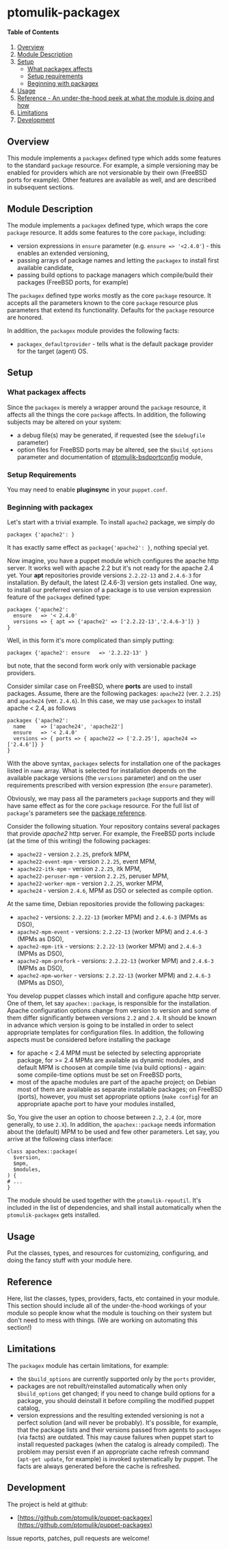 # ptomulik-packagex

#### Table of Contents

1. [Overview](#overview)
2. [Module Description](#module-description)
3. [Setup](#setup)
    * [What packagex affects](#what-[modulename]-affects)
    * [Setup requirements](#setup-requirements)
    * [Beginning with packagex](#beginning-with-packagex)
4. [Usage](#usage)
5. [Reference - An under-the-hood peek at what the module is doing and how](#reference)
5. [Limitations](#limitations)
6. [Development](#development)

## Overview

This module implements a `packagex` defined type which adds some features to
the standard `package` resource. For example, a simple versioning may be
enabled for providers which are not versionable by their own (FreeBSD ports
for example). Other features are available as well, and are described in
subsequent sections.

## Module Description

The module implements a `packagex` defined type, which wraps the core `package`
resource. It adds some features to the core `package`, including:

* version expressions in `ensure` parameter (e.g. `ensure => '<2.4.0'`) - this
  enables an extended versioning, 
* passing arrays of package names and letting the `packagex` to install first
  available candidate,
* passing build options to package managers which compile/build their packages
  (FreeBSD ports, for example)

The `packagex` defined type works mostly as the core `package` resource. It
accepts all the parameters known to the core `package` resource plus parameters
that extend its functionality. Defaults for the `package` resource are honored.

In addition, the `packagex` module provides the following facts:

* `packagex_defaultprovider` - tells what is the default package provider for
  the target (agent) OS.

## Setup

### What packagex affects

Since the `packagex` is merely a wrapper around the `package` resource, it
affects all the things the core `package` affects. In addition, the following
subjects may be altered on your system:

* a debug file(s) may be generated, if requested (see the `$debugfile`
  parameter)
* option files for FreeBSD ports may be altered, see the `$build_options`
  parameter and documentation of
  [ptomulik-bsdportconfig](https://forge.puppetlabs.com/ptomulik/bsdportconfig)
  module,

### Setup Requirements

You may need to enable **pluginsync** in your `puppet.conf`.

### Beginning with packagex

Let's start with a trivial example. To install `apache2` package, we simply do

    packagex {'apache2': }

It has exactly same effect as `package{'apache2': }`, nothing special yet.

Now imagine, you have a puppet module which configures the apache http server.
It works well with apache 2.2 but it's not ready for the apache 2.4 yet. 
Your **apt** repositories provide versions `2.2.22-13` and `2.4.6-3` for
installation. By default, the latest (2.4.6-3) version gets installed. One way,
to install our preferred version of a package is to use version expression
feature of the `packagex` defined type:

    packagex {'apache2':
      ensure   => '< 2.4.0'
      versions => { apt => {'apache2' => ['2.2.22-13','2.4.6-3']} }
    }

Well, in this form it's more complicated than simply putting:

    packagex {'apache2': ensure   => '2.2.22-13' }

but note, that the second form work only with versionable package providers. 

Consider similar case on FreeBSD, where **ports** are used to install packages. 
Assume, there are the following packages: `apache22` (ver. `2.2.25`) and
`apache24` (ver. `2.4.6`). In this case, we may use `packagex` to install 
apache < 2.4, as follows

    packagex {'apache2':
      name     => ['apache24', 'apache22']
      ensure   => '< 2.4.0'
      versions => { ports => { apache22 => ['2.2.25'], apache24 => ['2.4.6']} }
    }

With the above syntax, `packagex` selects for installation one of the packages
listed in `name` array. What is selected for installation depends on the
available package versions (the `versions` parameter) and on the user
requirements prescribed with version expression (the `ensure` parameter).

Obviously, we may pass all the parameters `package` supports and they will have 
same effect as for the core `package` resource. For the full list of
`package`'s parameters see the [package
reference](https://docs.puppetlabs.com/references/latest/type.html#package).

Consider the following situation. Your repository contains several packages
that provide *apache2* http server. For example, the FreeBSD ports include (at
the time of this writing) the following packages:

* `apache22` - version `2.2.25`, prefork MPM,
* `apache22-event-mpm` - version `2.2.25`, event MPM,
* `apache22-itk-mpm` - version `2.2.25`, itk MPM,
* `apache22-peruser-mpm` - version `2.2.25`, peruser MPM,
* `apache22-worker-mpm` - version `2.2.25`, worker MPM,
* `apache24` - version `2.4.6`, MPM as DSO or selected as compile option.

At the same time, Debian repositories provide the following packages:

* `apache2` - versions: `2.2.22-13` (worker MPM) and `2.4.6-3` (MPMs as DSO),
* `apache2-mpm-event` - versions: `2.2.22-13` (worker MPM) and `2.4.6-3` (MPMs as DSO),
* `apache2-mpm-itk` - versions: `2.2.22-13` (worker MPM) and `2.4.6-3` (MPMs as DSO),
* `apache2-mpm-prefork` - versions: `2.2.22-13` (worker MPM) and `2.4.6-3` (MPMs as DSO),
* `apache2-mpm-worker` - versions: `2.2.22-13` (worker MPM) and `2.4.6-3` (MPMs as DSO),

You develop puppet classes which install and configure apache http server.
One of them, let say `apachex::package`, is responsible for the installation.
Apache configuration options change from version to version and some of them
differ significantly between versions `2.2` and `2.4`. It should be known in
advance which version is going to be installed in order to select appropriate
templates for configuration files. In addition, the following aspects must be
considered before installing the package

* for apache < 2.4 MPM must be selected by selecting appropriate package, 
  for >= 2.4 MPMs are available as dynamic modules, and default MPM is choosen
  at compile time (via build options) - again: some compile-time options must 
  be set on FreeBSD ports,
* most of the apache modules are part of the apache project; on Debian most of
  them are available as separate installable packages; on FreeBSD (ports),
  however, you must set appropriate options (`make config`) for an appropriate
  apache port to have your modules installed,

So, You give the user an option to choose
between `2.2`, `2.4` (or, more generally, to use `2.X`). In addition, the
`apachex::package` needs information about the (default) MPM to be used and few
other parameters. Let say, you arrive at the following class interface:

    class apachex::package(
      $version,
      $mpm,
      $modules,
    ) {
    # ...
    }

The module should be used together with the `ptomulik-repoutil`. It's included
in the list of dependencies, and shall install automatically when the
`ptomulik-packagex` gets installed.



## Usage

Put the classes, types, and resources for customizing, configuring, and doing the fancy stuff with your module here. 

## Reference

Here, list the classes, types, providers, facts, etc contained in your module. This section should include all of the under-the-hood workings of your module so people know what the module is touching on their system but don't need to mess with things. (We are working on automating this section!)

## Limitations

The `packagex` module has certain limitations, for example:

* the `$build_options` are currently supported only by the `ports` provider,
* packages are not rebuilt/reinstalled automatically when only `$build_options`
  get changed; if you need to change build options for a package, you should
  deinstall it before compiling the modified puppet catalog,
* version expressions and the resulting extended versioning is not a perfect
  solution (and will never be probably). It's possible, for example, that the
  package lists and their versions passed from agents to `packagex` (via facts)
  are outdated. This may cause failures when puppet start to install requested
  packages (when the catalog is already compiled). The problem may persist even
  if an appropriate cache refresh command (`apt-get update`, for example) is
  invoked systematically by puppet. The facts are always generated before the
  cache is refreshed.


## Development

The project is held at github:

* [https://github.com/ptomulik/puppet-packagex](https://github.com/ptomulik/puppet-packagex)

Issue reports, patches, pull requests are welcome!
